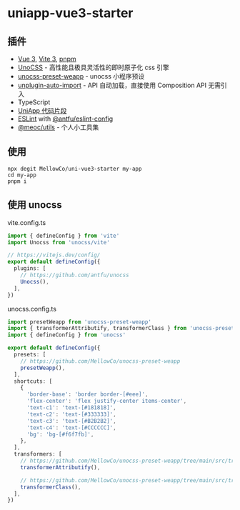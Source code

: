 # uniapp-vue3-starter
## 插件
* [Vue 3](https://github.com/vuejs/core), [Vite 3](https://github.com/vitejs/vite), [pnpm](https://pnpm.io/)
* [UnoCSS](https://github.com/unocss/unocss) - 高性能且极具灵活性的即时原子化 css 引擎
* [unocss-preset-weapp](https://github.com/MellowCo/unocss-preset-weapp) - unocss 小程序预设
* [unplugin-auto-import](https://github.com/antfu/unplugin-auto-import) - API 自动加载，直接使用 Composition API 无需引入
* TypeScript
* [UniApp 代码片段](https://github.com/zhetengbiji/uniapp-snippets-vscode)
* [ESLint](https://eslint.org/) with [@antfu/eslint-config](https://github.com/antfu/eslint-config)
* [@meoc/utils](https://github.com/MellowCo/utils) - 个人小工具集

## 使用
```shell
npx degit MellowCo/uni-vue3-starter my-app
cd my-app
pnpm i 
```

## 使用 unocss
vite.config.ts

```ts
import { defineConfig } from 'vite'
import Unocss from 'unocss/vite'

// https://vitejs.dev/config/
export default defineConfig({
  plugins: [
    // https://github.com/antfu/unocss
    Unocss(),
  ],
})
```

unocss.config.ts
```ts
import presetWeapp from 'unocss-preset-weapp'
import { transformerAttributify, transformerClass } from 'unocss-preset-weapp/transformer'
import { defineConfig } from 'unocss'

export default defineConfig({
  presets: [
    // https://github.com/MellowCo/unocss-preset-weapp
    presetWeapp(),
  ],
  shortcuts: [
    {
      'border-base': 'border border-[#eee]',
      'flex-center': 'flex justify-center items-center',
      'text-c1': 'text-[#181818]',
      'text-c2': 'text-[#333333]',
      'text-c3': 'text-[#B2B2B2]',
      'text-c4': 'text-[#CCCCCC]',
      'bg': 'bg-[#f6f7fb]',
    },
  ],
  transformers: [
    // https://github.com/MellowCo/unocss-preset-weapp/tree/main/src/transformer/transformerAttributify
    transformerAttributify(),

    // https://github.com/MellowCo/unocss-preset-weapp/tree/main/src/transformer/transformerClass
    transformerClass(),
  ],
})

```
